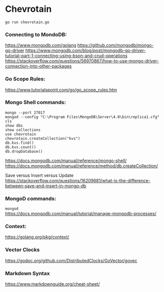 # Chevrotain
`go run chevrotain.go`

### Connecting to MondoDB:
https://www.mongodb.com/golang
https://github.com/mongodb/mongo-go-driver
https://www.mongodb.com/blog/post/mongodb-go-driver-tutorial-part-1-connecting-using-bson-and-crud-operations
https://stackoverflow.com/questions/56970867/how-to-use-mongo-driver-connection-into-other-packages

### Go Scope Rules:
https://www.tutorialspoint.com/go/go_scope_rules.htm

### Mongo Shell commands:
```
mongo --port 27017
mongod --config "C:\Program Files\MongoDB\Server\4.0\bin\replica1.cfg"
cls
show dbs
show collections
use chevrotain
chevrotain.createCollection("kvs")
db.kvs.find()
db.kvs.count()
db.dropDatabase()
```
https://docs.mongodb.com/manual/reference/mongo-shell/
https://docs.mongodb.com/manual/reference/method/db.createCollection/

Save versus Insert versus Update
https://stackoverflow.com/questions/16209681/what-is-the-difference-between-save-and-insert-in-mongo-db

### MongoD commands:
`mongod`\
https://docs.mongodb.com/manual/tutorial/manage-mongodb-processes/

### Context:
https://golang.org/pkg/context/

### Vector Clocks
https://godoc.org/github.com/DistributedClocks/GoVector/govec

### Markdown Syntax
https://www.markdownguide.org/cheat-sheet/
